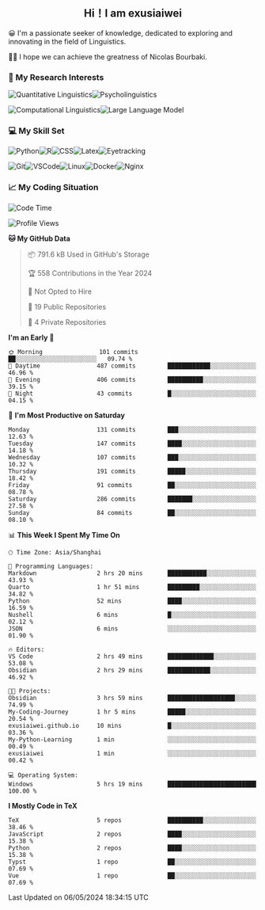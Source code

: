   

## <div align="center">Hi！I am exusiaiwei</div>  

😀 I'm a passionate seeker of knowledge, dedicated to exploring and innovating in the field of Linguistics.

🙋‍♂️ I hope we can achieve the greatness of Nicolas Bourbaki.

### 🔬 My Research Interests  

![Quantitative Linguistics](https://img.shields.io/badge/Quantitative%20Linguistics-%230072CC.svg?&style=for-the-badge&logo=appveyor&logoColor=white)![Psycholinguistics](https://img.shields.io/badge/Psycholinguistics-%2301a3a1.svg?&style=for-the-badge&logo=AWS%20Amplify&logoColor=white)

![Computational Linguistics](https://img.shields.io/badge/Computational%20Linguistics-%231877F2.svg?&style=for-the-badge&logo=Markdown&logoColor=white)![Large Language Model](https://img.shields.io/badge/Large%20Language%20Model-%23F76300.svg?&style=for-the-badge&logo=Android&logoColor=white)

### 💻 My Skill Set

![Python](https://img.shields.io/badge/Python-%2314354C.svg?style=for-the-badge&logo=python&logoColor=white&color=2AB3E3)![R](https://img.shields.io/badge/-R-276DC3?style=for-the-badge&logo=r&logoColor=white)![CSS](https://img.shields.io/badge/-CSS-1572B6?style=for-the-badge&logo=css3&logoColor=white)![Latex](https://img.shields.io/badge/-Latex-008080?style=for-the-badge&logo=latex&logoColor=white)![Eyetracking](https://img.shields.io/badge/Eyetracking-%230078D6?style=for-the-badge&logo=SearXNG&logoColor=#3050FF)

![Git](https://img.shields.io/badge/-Git-F05032?style=for-the-badge&logo=git&logoColor=white)![VSCode](https://img.shields.io/badge/-VSCode-007ACC?style=for-the-badge&logo=visual-studio-code&logoColor=white)![Linux](https://img.shields.io/badge/-Linux-FCC624?style=for-the-badge&logo=linux&logoColor=black)![Docker](https://img.shields.io/badge/-Docker-2496ED?style=for-the-badge&logo=docker&logoColor=white)![Nginx](https://img.shields.io/badge/-Nginx-009639?style=for-the-badge&logo=nginx&logoColor=white)

### 📈 My Coding Situation

<!--START_SECTION:waka-->
![Code Time](http://img.shields.io/badge/Code%20Time-121%20hrs%2036%20mins-blue)

![Profile Views](http://img.shields.io/badge/Profile%20Views-0-blue)

**🐱 My GitHub Data** 

> 📦 791.6 kB Used in GitHub's Storage 
 > 
> 🏆 558 Contributions in the Year 2024
 > 
> 🚫 Not Opted to Hire
 > 
> 📜 19 Public Repositories 
 > 
> 🔑 4 Private Repositories 
 > 
**I'm an Early 🐤** 

```text
🌞 Morning                101 commits         ██░░░░░░░░░░░░░░░░░░░░░░░   09.74 % 
🌆 Daytime                487 commits         ████████████░░░░░░░░░░░░░   46.96 % 
🌃 Evening                406 commits         ██████████░░░░░░░░░░░░░░░   39.15 % 
🌙 Night                  43 commits          █░░░░░░░░░░░░░░░░░░░░░░░░   04.15 % 
```
📅 **I'm Most Productive on Saturday** 

```text
Monday                   131 commits         ███░░░░░░░░░░░░░░░░░░░░░░   12.63 % 
Tuesday                  147 commits         ████░░░░░░░░░░░░░░░░░░░░░   14.18 % 
Wednesday                107 commits         ███░░░░░░░░░░░░░░░░░░░░░░   10.32 % 
Thursday                 191 commits         █████░░░░░░░░░░░░░░░░░░░░   18.42 % 
Friday                   91 commits          ██░░░░░░░░░░░░░░░░░░░░░░░   08.78 % 
Saturday                 286 commits         ███████░░░░░░░░░░░░░░░░░░   27.58 % 
Sunday                   84 commits          ██░░░░░░░░░░░░░░░░░░░░░░░   08.10 % 
```


📊 **This Week I Spent My Time On** 

```text
🕑︎ Time Zone: Asia/Shanghai

💬 Programming Languages: 
Markdown                 2 hrs 20 mins       ███████████░░░░░░░░░░░░░░   43.93 % 
Quarto                   1 hr 51 mins        █████████░░░░░░░░░░░░░░░░   34.82 % 
Python                   52 mins             ████░░░░░░░░░░░░░░░░░░░░░   16.59 % 
Nushell                  6 mins              █░░░░░░░░░░░░░░░░░░░░░░░░   02.12 % 
JSON                     6 mins              ░░░░░░░░░░░░░░░░░░░░░░░░░   01.90 % 

🔥 Editors: 
VS Code                  2 hrs 49 mins       █████████████░░░░░░░░░░░░   53.08 % 
Obsidian                 2 hrs 29 mins       ████████████░░░░░░░░░░░░░   46.92 % 

🐱‍💻 Projects: 
Obsidian                 3 hrs 59 mins       ███████████████████░░░░░░   74.99 % 
My-Coding-Journey        1 hr 5 mins         █████░░░░░░░░░░░░░░░░░░░░   20.54 % 
exusiaiwei.github.io     10 mins             █░░░░░░░░░░░░░░░░░░░░░░░░   03.36 % 
My-Python-Learning       1 min               ░░░░░░░░░░░░░░░░░░░░░░░░░   00.49 % 
exusiaiwei               1 min               ░░░░░░░░░░░░░░░░░░░░░░░░░   00.42 % 

💻 Operating System: 
Windows                  5 hrs 19 mins       █████████████████████████   100.00 % 
```

**I Mostly Code in TeX** 

```text
TeX                      5 repos             ██████████░░░░░░░░░░░░░░░   38.46 % 
JavaScript               2 repos             ████░░░░░░░░░░░░░░░░░░░░░   15.38 % 
Python                   2 repos             ████░░░░░░░░░░░░░░░░░░░░░   15.38 % 
Typst                    1 repo              ██░░░░░░░░░░░░░░░░░░░░░░░   07.69 % 
Vue                      1 repo              ██░░░░░░░░░░░░░░░░░░░░░░░   07.69 % 
```




 Last Updated on 06/05/2024 18:34:15 UTC
<!--END_SECTION:waka-->
